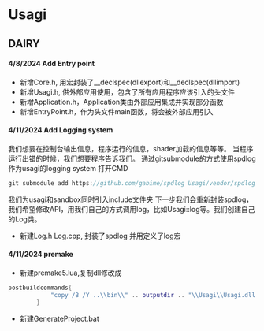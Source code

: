 # Usagi
## DAIRY
#### 4/8/2024 Add Entry point 
* 新增Core.h, 用宏封装了__declspec(dllexport)和__declspec(dllimport)
* 新增Usagi.h, 供外部应用使用，包含了所有应用程序应该引入的头文件
* 新增Application.h，Application类由外部应用集成并实现部分函数
* 新增EntryPoint.h，作为头文件main函数，将会被外部应用引入

####  4/11/2024 Add Logging system
我们想要在控制台输出信息，程序运行的信息，shader加载的信息等等。
当程序运行出错的时候，我们想要程序告诉我们。
通过gitsubmodule的方式使用spdlog作为usagi的logging system
打开CMD
```C++
git submodule add https://github.com/gabime/spdlog Usagi/vendor/spdlog
```
我们为usagi和sandbox同时引入include文件夹
下一步我们会重新封装spdlog，我们希望修改API，用我们自己的方式调用log，比如Usagi::log等。我们创建自己的Log类。

* 新建Log.h Log.cpp, 封装了spdlog 并用定义了log宏

#### 4/11/2024 premake
* 新建premake5.lua,复制dll修改成
```lua
postbuildcommands{
            "copy /B /Y ..\\bin\\" .. outputdir .. "\\Usagi\\Usagi.dll ..\\bin\\" .. outputdir .. "\\Sandbox\\ > nul"
        }
```
* 新建GenerateProject.bat